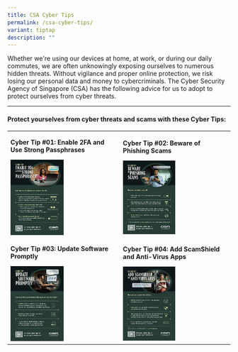 ```yaml
---
title: CSA Cyber Tips
permalink: /csa-cyber-tips/
variant: tiptap
description: ""
---
```

<p>Whether we're using our devices at home, at work, or during our daily
commutes, we are often unknowingly exposing ourselves to numerous hidden
threats. Without vigilance and proper online protection, we risk losing
our personal data and money to cybercriminals. The Cyber Security Agency
of Singapore (CSA) has the following advice for us to adopt to protect
ourselves from cyber threats.</p>
<hr>
<h4>Protect yourselves from cyber threats and scams with these Cyber Tips:</h4>
<table style="minWidth: 50px">
<colgroup>
<col>
<col>
</colgroup>
<tbody>
<tr>
<td rowspan="1" colspan="1">
<p><strong>Cyber Tip #01: Enable 2FA and Use Strong Passphrases</strong>
</p><a class="isomer-image-wrapper" href="/files/CSA%20Cyber%20Tips/CSA_Cyber_Tips__1_.pdf"><img style="width: 50%;" height="auto" width="100%" alt="" src="/images/Public Education Materials/CSA Cyber Tips/CSA_Cyber_Tip_1.jpg"></a>
</td>
<td rowspan="1" colspan="1">
<p><strong>Cyber Tip #02: Beware of Phishing Scams</strong>
</p><a class="isomer-image-wrapper" href="/files/CSA%20Cyber%20Tips/CSA_Cyber_Tips__2_.pdf"><img style="width: 50%;" height="auto" width="100%" alt="" src="/images/Public Education Materials/CSA Cyber Tips/CSA_Cyber_Tip_2.jpg"></a>
</td>
</tr>
<tr>
<td rowspan="1" colspan="1">
<p><strong>Cyber Tip #03: Update Software Promptly</strong>
</p><a class="isomer-image-wrapper" href="/files/CSA%20Cyber%20Tips/CSA_Cyber_Tips__3_.pdf"><img style="width: 50%;" height="auto" width="100%" alt="" src="/images/Public Education Materials/CSA Cyber Tips/CSA_Cyber_Tip_3.jpg"></a>
</td>
<td rowspan="1" colspan="1">
<p><strong>Cyber Tip #04: Add ScamShield and Anti-Virus Apps</strong>
</p><a class="isomer-image-wrapper" href="/files/CSA%20Cyber%20Tips/CSA_Cyber_Tips__4_.pdf"><img style="width: 50%;" height="auto" width="100%" alt="" src="/images/Public Education Materials/CSA Cyber Tips/CSA_Cyber_Tip_4.jpg"></a>
</td>
</tr>
</tbody>
</table>
<p></p>